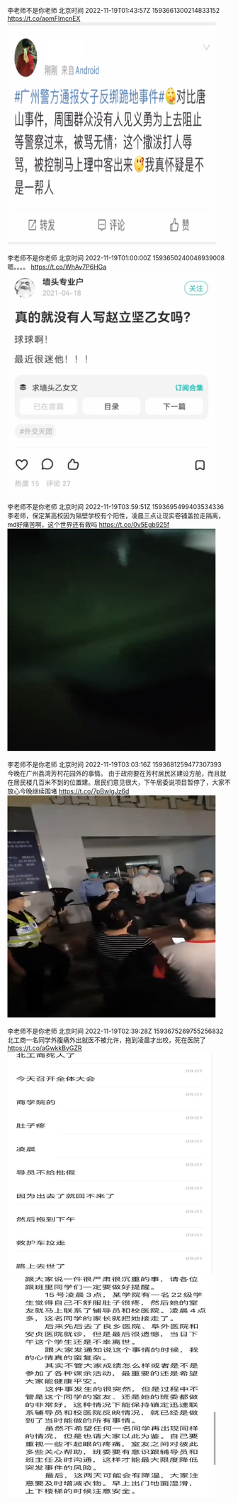 李老师不是你老师 北京时间 2022-11-19T01:43:57Z 1593661300214833152<br>https://t.co/aomFImcnEX<br><img src='/temp/image/2022/o-Month-11/1593661300214833152_0.jpg' width='470' height='500'><br><br>李老师不是你老师 北京时间 2022-11-19T01:00:00Z 1593650240048939008<br>嗯。。。。 https://t.co/WhAv7P6HGa<br><img src='/temp/image/2022/o-Month-11/1593650240048939008_0.jpg' width='470' height='500'><br><br>李老师不是你老师 北京时间 2022-11-19T03:59:51Z 1593695499403534336<br>李老师，保定某高校因为隔壁学校有个阳性，凌晨三点让现实卷铺盖拉走隔离，md好痛苦啊，这个世界还有救吗 https://t.co/0v5Egb925f<br><img src='/temp/video/2022/o-Month-11/g-Day-19/whyyoutouzhele/1593695499403534336_0.jpg' width='470' height='500'><br><br>李老师不是你老师 北京时间 2022-11-19T03:03:16Z 1593681259477307393<br>今晚在广州荔湾芳村花园外的事情。
由于政府要在芳村居民区建设方舱，而且就在居民楼几百米不到的位置建。居民们意见很大，下午居委说项目暂停了，大家不放心今晚继续围堵 https://t.co/7pBwlgJz6d<br><img src='/temp/video/2022/o-Month-11/g-Day-19/whyyoutouzhele/1593681259477307393_0.jpg' width='470' height='500'><br><br>李老师不是你老师 北京时间 2022-11-19T02:39:28Z 1593675269755256832<br>北工商一名同学外腹痛外出就医不被允许，拖到凌晨才出校，死在医院了 https://t.co/aGwkkByGZR<br><img src='/temp/image/2022/o-Month-11/1593675269755256832_0.jpg' width='470' height='500'><img src='/temp/image/2022/o-Month-11/1593675269755256832_1.jpg' width='470' height='500'><br><br>